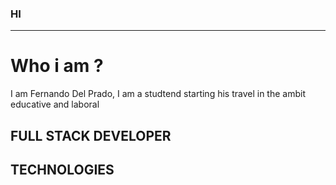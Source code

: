 ### HI 
---------

# Who i am ?

I am Fernando Del Prado, I am a studtend starting his travel in the ambit educative and laboral

 FULL STACK DEVELOPER
--------

## TECHNOLOGIES

